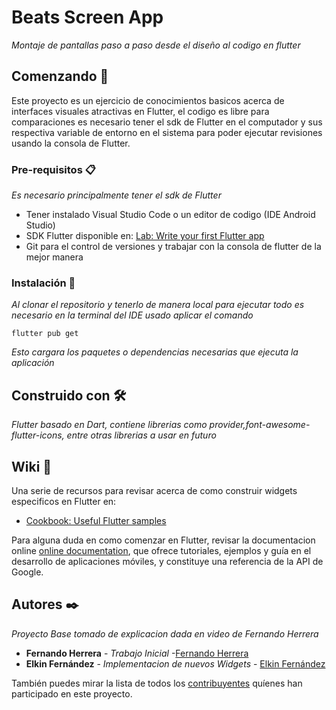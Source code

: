 # Beats Screen App

_Montaje de pantallas paso a paso desde el diseño al codigo en flutter_

## Comenzando 🚀

Este proyecto es un ejercicio de conocimientos basicos acerca de interfaces visuales atractivas en Flutter, el codigo es libre para comparaciones es necesario tener el sdk de Flutter en el computador y sus respectiva variable de entorno en el sistema para poder ejecutar revisiones usando la consola de Flutter.
### Pre-requisitos 📋

_Es necesario principalmente tener el sdk de Flutter_

* Tener instalado Visual Studio Code o un editor de codigo (IDE Android Studio)
* SDK Flutter disponible en: [Lab: Write your first Flutter app](https://flutter.dev/docs/get-started/codelab)
* Git para el control de versiones y trabajar con la consola de flutter de la mejor manera

### Instalación 🔧

_Al clonar el repositorio y tenerlo de manera local para ejecutar todo es necesario en la terminal del IDE usado aplicar el comando_
```
flutter pub get
```
_Esto cargara los paquetes o dependencias necesarias que ejecuta la aplicación_


## Construido con 🛠️

_Flutter basado en Dart, contiene librerias como provider,font-awesome-flutter-icons, entre otras librerias a usar en futuro_


## Wiki 📖
Una serie de recursos para revisar acerca de como construir widgets especificos en Flutter en:

- [Cookbook: Useful Flutter samples](https://flutter.dev/docs/cookbook)

Para alguna duda en como comenzar en Flutter, revisar la documentacion online
[online documentation](https://flutter.dev/docs), que ofrece tutoriales, ejemplos y 
guía en el desarrollo de aplicaciones móviles, y constituye una referencia de la API de Google.

## Autores ✒️

_Proyecto Base tomado de explicacion dada en video de Fernando Herrera_

* **Fernando Herrera** - *Trabajo Inicial* -[Fernando Herrera](https://github.com/Klerith)
* **Elkin Fernández** - *Implementacion de nuevos Widgets* - [Elkin Fernández](https://github.com/efernandez21)

También puedes mirar la lista de todos los [contribuyentes](https://github.com/efernandez21/portafoliotest/graphs/contributors) quíenes han participado en este proyecto. 
